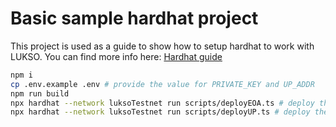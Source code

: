 # Basic sample hardhat project

This project is used as a guide to show how to setup hardhat to work with LUKSO. You can find more info here: [Hardhat guide](https://docs.lukso.tech/learn/smart-contract-developers/getting-started)

```bash
npm i
cp .env.example .env # provide the value for PRIVATE_KEY and UP_ADDR
npm run build
npx hardhat --network luksoTestnet run scripts/deployEOA.ts # deploy the customToken contract as an EOA
npx hardhat --network luksoTestnet run scripts/deployUP.ts # deploy the customToken contract as a UP
```
